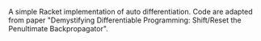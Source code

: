 A simple Racket implementation of auto differentiation.
Code are adapted from paper "Demystifying Differentiable Programming: Shift/Reset the Penultimate Backpropagator".
